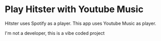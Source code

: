 # Play Hitster with Youtube Music
Hitster uses Spotify as a player. This app uses Youtube Music as player.

I'm not a developer, this is a vibe coded project
